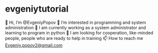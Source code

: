 # evgeniytutorial
👋 Hi, I’m @EvgeniyPopov
👀 I’m interested in programming and system administration
🌱 I am currently working as a system administrator and learning to program in python
💞️ I am looking for cooperation, like-minded people, people who are ready to help in training
📫 How to reach me Evgeniy.popov2@gmail.com

